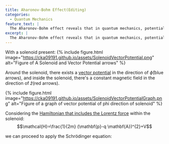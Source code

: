 ```yaml
---
title: Aharonov-Bohm Effect(Editing)
categories:
  - Quantum Mechanics
feature_text: |
  The Aharonov-Bohm effect reveals that in quantum mechanics, potentials have a real effect on charged particles, even in regions where there are no electromagnetic fields or forces acting. This stands in contrast to classical physics, which does not attribute any physical significance to potentials in the absence of fields.
excerpt: |
  The Aharonov-Bohm effect reveals that in quantum mechanics, potentials have a real effect on charged particles, even in regions where there are no electromagnetic fields or forces acting. This stands in contrast to classical physics, which does not attribute any physical significance to potentials in the absence of fields.
---
```



With a solenoid present:
{% include figure.html image="https://cka09191.github.io/assets/SolenoidVectorPotential.png" alt="Figure of A Solenoid and Vector Potential arrows" %}

Around the solenoid, there exists a [vector potential](https://cka09191.github.io/Fundamental-Concepts-in-Electromagnetics) in the direction of $\widehat\phi$(blue arrows), and inside the solenoid, there's a constant magnetic field in the direction of $\widehat z$(red arrows).

{% include figure.html image="https://cka09191.github.io/assets/SolenoidVectorPotentialGraph.png" alt="Figure of a graph of vector potential of phi direction of solenoid" %}

Considering the [Hamiltonian that includes the Lorentz force](https://cka09191.github.io/Fundamental-Concepts-in-Electromagnetics) within the solenoid:
$$\mathcal{H}=\frac{1}{2m} (\mathbf{p}-q \mathbf{A})^{2}+V$$

we can proceed to apply the Schrödinger equation:
